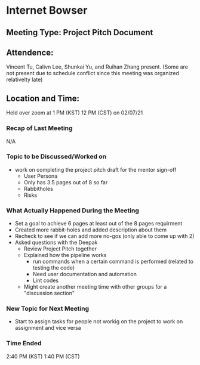 # Internet Bowser

## Meeting Type: Project Pitch Document

## Attendence: 
Vincent Tu, Calivn Lee, Shunkai Yu, and Ruihan Zhang present. (Some are not present due to schedule conflict since this meeting was organized relativelty late)

## Location and Time:
Held over zoom at 1 PM (KST) 12 PM (CST) on 02/07/21

### Recap of Last Meeting 
N/A

### Topic to be Discussed/Worked on
- work on completing the project pitch draft for the mentor sign-off
  - User Persona 
  - Only has 3.5 pages out of 8 so far
  - Rabbitholes
  - Risks


### What Actually Happened During the Meeting
- Set a goal to achieve 6 pages at least out of the 8 pages requirment 
- Created more rabbit-holes and added description about them 
- Recheck to see if we can add more no-gos (only able to come up with 2)
- Asked questions with the Deepak
  - Review Project Pitch together
  - Explained how the pipeline works
    - run commands when a certain command is performed (related to testing the code)
    - Need user documentation and automation 
    - Lint codes 
  - Might create another meeting time with other groups for a "discussion section"
  
### New Topic for Next Meeting
- Start to assign tasks for people not workig on the project to work on assignment and vice versa




### Time Ended
2:40 PM (KST) 1:40 PM (CST)
